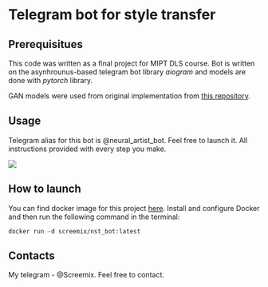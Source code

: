 # Telegram bot for style transfer

## Prerequisitues
This code was written as a final project for MIPT DLS course. Bot is written on the asynhrounus-based telegram bot library *aiogram* and models are done with *pytorch* library. 

GAN models were used from original implementation from [this repository](https://github.com/junyanz/pytorch-CycleGAN-and-pix2pix/blob/master/models/networks.py).

## Usage

Telegram alias for this bot is @neural_artist_bot. Feel free to launch it. All instructions provided with every step you make. 

![](https://i.imgur.com/49UewUj.png)

## How to launch
You can find docker image for this project [here](https://hub.docker.com/repository/docker/screemix/nst_bot). Install and configure Docker and then run the following command in the terminal:
```
docker run -d screemix/nst_bot:latest
```
## Contacts 
My telegram - @Screemix. Feel free to contact.


